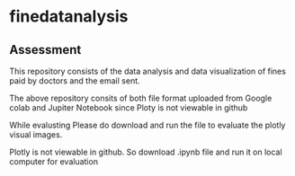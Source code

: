 # finedatanalysis

## Assessment

This repository consists of the data analysis and data visualization of fines paid by doctors and the email sent.

The above repository consits of both file format uploaded from Google colab and Jupiter Notebook since Ploty is not viewable in github

While evalusting Please do download and run the file to evaluate the plotly visual images.

Plotly is not viewable in github. So download .ipynb file and run it on local computer for evaluation
